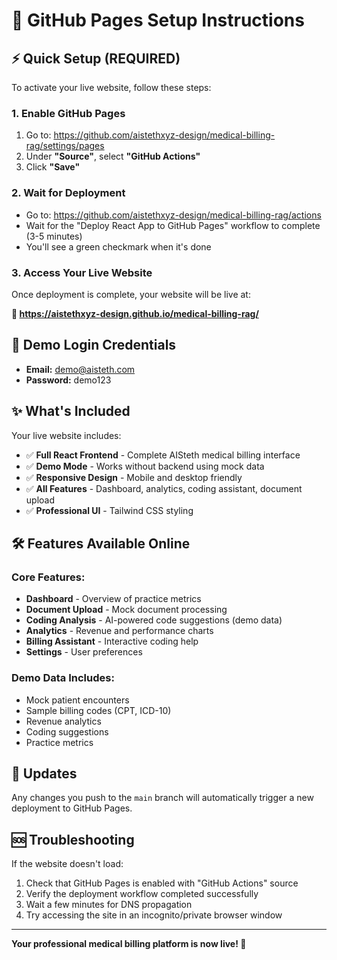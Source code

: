 # 🚀 GitHub Pages Setup Instructions

## ⚡ Quick Setup (REQUIRED)

To activate your live website, follow these steps:

### 1. Enable GitHub Pages
1. Go to: https://github.com/aistethxyz-design/medical-billing-rag/settings/pages
2. Under **"Source"**, select **"GitHub Actions"**
3. Click **"Save"**

### 2. Wait for Deployment
- Go to: https://github.com/aistethxyz-design/medical-billing-rag/actions
- Wait for the "Deploy React App to GitHub Pages" workflow to complete (3-5 minutes)
- You'll see a green checkmark when it's done

### 3. Access Your Live Website
Once deployment is complete, your website will be live at:

**🌟 https://aistethxyz-design.github.io/medical-billing-rag/**

## 🔐 Demo Login Credentials
- **Email:** demo@aisteth.com
- **Password:** demo123

## ✨ What's Included

Your live website includes:
- ✅ **Full React Frontend** - Complete AISteth medical billing interface
- ✅ **Demo Mode** - Works without backend using mock data
- ✅ **Responsive Design** - Mobile and desktop friendly
- ✅ **All Features** - Dashboard, analytics, coding assistant, document upload
- ✅ **Professional UI** - Tailwind CSS styling

## 🛠️ Features Available Online

### Core Features:
- **Dashboard** - Overview of practice metrics
- **Document Upload** - Mock document processing
- **Coding Analysis** - AI-powered code suggestions (demo data)
- **Analytics** - Revenue and performance charts
- **Billing Assistant** - Interactive coding help
- **Settings** - User preferences

### Demo Data Includes:
- Mock patient encounters
- Sample billing codes (CPT, ICD-10)
- Revenue analytics
- Coding suggestions
- Practice metrics

## 🔄 Updates

Any changes you push to the `main` branch will automatically trigger a new deployment to GitHub Pages.

## 🆘 Troubleshooting

If the website doesn't load:
1. Check that GitHub Pages is enabled with "GitHub Actions" source
2. Verify the deployment workflow completed successfully
3. Wait a few minutes for DNS propagation
4. Try accessing the site in an incognito/private browser window

---

**Your professional medical billing platform is now live! 🎉**
